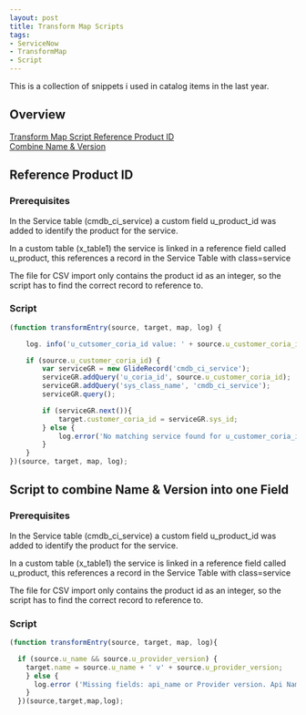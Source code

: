 ```yaml
---
layout: post
title: Transform Map Scripts
tags:
- ServiceNow
- TransformMap
- Script
---
```

This is a collection of snippets i used in catalog items in the last year.

## Overview
[Transform Map Script Reference Product ID](#reference-product-id)   
[Combine Name & Version](#script-to-combine-name--version-into-one-field)

## Reference Product ID

### Prerequisites

In the Service table (cmdb_ci_service) a custom field u_product_id was added to identify the product for the service.  

In a custom table (x_table1) the service is linked in a reference field called u_product, this references a record in the Service Table with class=service

The file for CSV import only contains the product id as an integer, so the script has to find the correct record to reference to.

### Script

```javascript
(function transformEntry(source, target, map, log) {

    log. info('u_cutsomer_coria_id value: ' + source.u_customer_coria_id);

    if (source.u_customer_coria_id) {
        var serviceGR = new GlideRecord('cmdb_ci_service');
        serviceGR.addQuery('u_coria_id', source.u_customer_coria_id);
        serviceGR.addQuery('sys_class_name', 'cmdb_ci_service');
        serviceGR.query();

        if (serviceGR.next()){
            target.customer_coria_id = serviceGR.sys_id;
        } else {
            log.error('No matching service found for u_customer_coria_id: ' + source.u_customer_coria_id)
        }
    }
})(source, target, map, log);
```

## Script to combine Name & Version into one Field

### Prerequisites

In the Service table (cmdb_ci_service) a custom field u_product_id was added to identify the product for the service.  

In a custom table (x_table1) the service is linked in a reference field called u_product, this references a record in the Service Table with class=service

The file for CSV import only contains the product id as an integer, so the script has to find the correct record to reference to.

### Script

```javascript
(function transformEntry(source, target, map, log){

  if (source.u_name && source.u_provider_version) {
    target.name = source.u_name + ' v' + source.u_provider_version;
    } else {
      log.error ('Missing fields: api_name or Provider version. Api Name:' source.u_name ' provider_version:' source.u_provider_version)
    }
  })(source,target,map,log);
  ```
